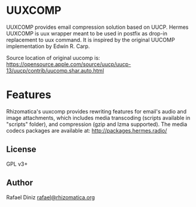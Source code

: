 # UUXCOMP

UUXCOMP provides email compression solution based on UUCP.
Hermes UUXCOMP is uux wrapper meant to be used in postfix as drop-in replacement to uux command. It is inspired by the original UUCOMP implementation by Edwin R. Carp.

Source location of original uucomp is: https://opensource.apple.com/source/uucp/uucp-13/uucp/contrib/uucomp.shar.auto.html

# Features

Rhizomatica's uuxcomp provides rewriting features for email's audio and image
attachments, which includes media transcoding (scripts available in "scripts" folder), and
compression (gzip and lzma supported). The media codecs packages are available at:
http://packages.hermes.radio/

## License

GPL v3+

## Author

Rafael Diniz <rafael@rhizomatica.org>
